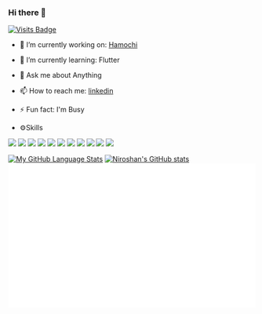 ### Hi there 👋
[![Visits Badge](https://badges.pufler.dev/visits/vniroshan/vniroshan)](https://github.com/vniroshan)

- 🔭 I’m currently working on: [Hamochi](https://www.hamochi.my/)
- 🌱 I’m currently learning: Flutter
- 💬 Ask me about Anything
- 📫 How to reach me: [linkedin](https://www.linkedin.com/in/niroshanrajh)
- ⚡ Fun fact: I'm Busy

- ⚙️Skills

![](https://img.shields.io/badge/Code-Python-informational?style=flat&logo=python&logoColor=white&color=2bbc8a)
![](https://img.shields.io/badge/Code-Java-informational?style=flat&logo=java&logoColor=white&color=2bbc8a)
![](https://img.shields.io/badge/Code-C-informational?style=flat&logo=c&logoColor=white&color=2bbc8a)
![](https://img.shields.io/badge/Code-Fastify-informational?style=flat&logo=fastify&logoColor=white&color=2bbc8a)
![](https://img.shields.io/badge/Code-Laravel-informational?style=flat&logo=laravel&logoColor=white&color=2bbc8a)
![](https://img.shields.io/badge/-MySQL-informational?style=flat&logo=mysql&logoColor=white&color=2bbc8a)
![](https://img.shields.io/badge/Code-Php-informational?style=flat&logo=php&logoColor=white&color=2bbc8a)
![](https://img.shields.io/badge/Code-Flutter-informational?style=flat&logo=flutter&logoColor=white&color=2bbc8a)
![](https://img.shields.io/badge/Style-CSS-informational?style=flat&logo=css&logoColor=white&color=2bbc8a)
![](https://img.shields.io/badge/Code-React-informational?style=flat&logo=react&logoColor=white&color=2bbc8a)
![](https://img.shields.io/badge/Code-HTML-informational?style=flat&logo=html&logoColor=white&color=2bbc8a)


[![My GitHub Language Stats](https://github-readme-stats.vercel.app/api/top-langs/?username=vniroshan&langs_count=5&theme=tokyonight)]()
[![Niroshan's GitHub stats](https://github-readme-stats.vercel.app/api?username=vniroshan&show_icons=true&theme=tokyonight)]()
![](https://raw.githubusercontent.com/vniroshan/github-stats/master/generated/languages.svg#gh-dark-mode-only)


